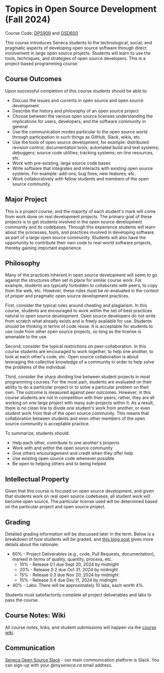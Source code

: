 # Topics in Open Source Development (Fall 2024)

Course Code: [DPS909](https://www.senecapolytechnic.ca/cgi-bin/subject?s1=DPS909) and [OSD600](https://www.senecapolytechnic.ca/cgi-bin/subject?s1=OSD600)

This course introduces Seneca students to the technological, social, and pragmatic aspects of developing open source software through direct involvement in large open source projects. Students will learn to use the tools, techniques, and strategies of open source developers. This is a project-based programming course.

## Course Outcomes

Upon successful completion of this course students should be able to:

- Discuss the issues and currents in open source and open source development
- Describe the history and philosophy of an open source project
- Choose between the various open source licenses understanding the implications for users, developers, and the software community in general
- Use the communication modes particular to the open source world through participation in such things as GitHub, Slack, wikis, etc.
- Use the tools of open source development, for example: distributed revision control; documentation tools; automated build and test systems; debuggers; source code utilities; tracking systems; on-line resources, etc.
- Work with pre-existing, large source code bases
- Write software that integrates and interacts with existing open source systems. For example: add-ons; bug fixes; new features; etc.
- Work collaboratively with fellow students and members of the open source community.

## Major Project

This is a project course, and the majority of each student's mark will come from work done on real development projects. The primary goal of these projects is to get students involved in the open source development community and its codebases. Through this experience students will learn about the processes, tools, and practices involved in developing software as part of a large open source community. Students will also have the opportunity to contribute their own code to real-world software projects, thereby gaining important experience.

## Philosophy

Many of the practices inherent in open source development will seem to go against the structures often set in place for similar course work. For example, students are typically forbidden to collaborate with peers, to copy from the web, etc. However, these rules must be re-evaluated in the context of proper and pragmatic open source development practices.

First, consider the typical rules around cheating and plagiarism. In this course, students are encouraged to work within the set of best practices natural to open source development. Open source developers do not write from scratch what already exists and is freely available for use. Students should be thinking in terms of code reuse. It is acceptable for students to use code from other open source projects, so long as the license is amenable to the use.

Second, consider the typical restrictions on peer-collaboration. In this course students are encouraged to work together, to help one another, to look at each other's code, etc. Open source collaboration is about leveraging the collective knowledge of a community in order to help solve the problems of the individual.

Third, consider the sharp dividing line between student projects in most programming courses. For the most part, students are evaluated on their ability to do a particular project or to solve a particular problem on their own. The outcome is measured against peer outcomes. However, in this course students are not in competition with their peers; rather, they are all working on one large project with many sub-projects within it. As a result, there is no clean line to divide one student's work from another, or even student work from that of the open source community. This means that collaboration between students and even other members of the open source community is acceptable practice.

To summarize, students should:

- Help each other, contribute to one another's projects
- Work with and within the open source community
- Give others encouragement and credit when they offer help
- Use existing open source code whenever possible
- Be open to helping others and to being helped

## Intellectual Property

Given that this course is focused on open source development, and given that students work on real open source codebases, all student work will become open source. The particular license used will be determined based on the particular project and open source project.

## Grading

Detailed grading information will be discussed later in the term. Below is a breakdown of how students will be graded, and [this blog post](http://blog.humphd.org/vocamus-680/?p=680) gives more details about the rationale:

- 60% - Project Deliverables (e.g., code, Pull Requests, documentation), marked in terms of quality, quantity, process, etc.
  - 10% - Release 0.1 due Sept 20, 2024 by midnight
  - 20% - Release 0.2 due Oct 31, 2024 by midnight
  - 15% - Release 0.3 due Nov 20, 2024 by midnight
  - 15% - Release 0.4 due Dec 11, 2024 by midnight
- 40% - Labs: There will be approximately 10 labs, each worth 4%.

Students must satisfactorily complete all project deliverables and labs to pass the course.

## Course Notes: Wiki

All course notes, links, and student submissions will happen via the [course wiki](https://github.com/humphd/topics-in-open-source-2024/wiki).

## Communication

[Seneca Open Source Slack](https://seneca-open-source.slack.com) - our main communication platform is Slack. You can sign-up with your _@myseneca.ca_ email address.
